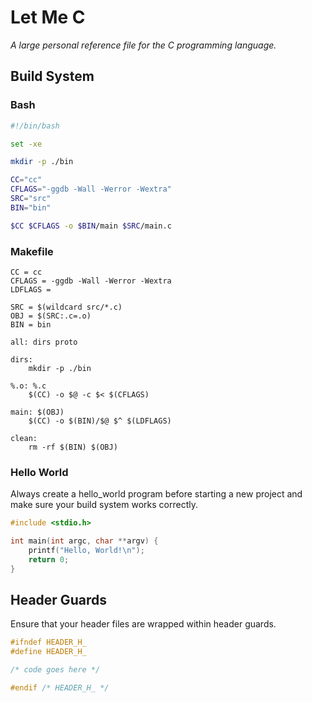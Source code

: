 # Let Me C

*A large personal reference file for the C programming language.*

## Build System

### Bash

```bash
#!/bin/bash

set -xe

mkdir -p ./bin

CC="cc"
CFLAGS="-ggdb -Wall -Werror -Wextra"
SRC="src"
BIN="bin"

$CC $CFLAGS -o $BIN/main $SRC/main.c
```

### Makefile

```make
CC = cc
CFLAGS = -ggdb -Wall -Werror -Wextra
LDFLAGS =

SRC = $(wildcard src/*.c)
OBJ = $(SRC:.c=.o)
BIN = bin

all: dirs proto

dirs:
	mkdir -p ./bin

%.o: %.c
	$(CC) -o $@ -c $< $(CFLAGS)

main: $(OBJ)
	$(CC) -o $(BIN)/$@ $^ $(LDFLAGS)

clean:
	rm -rf $(BIN) $(OBJ)
```

### Hello World

Always create a hello_world program before starting a new project and make sure your build system works correctly.

```c
#include <stdio.h>

int main(int argc, char **argv) {
    printf("Hello, World!\n");
    return 0;
}
```

## Header Guards

Ensure that your header files are wrapped within header guards.

```c
#ifndef HEADER_H_
#define HEADER_H_

/* code goes here */

#endif /* HEADER_H_ */
```
